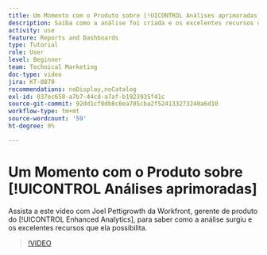 ```yaml
---
title: Um Momento com o Produto sobre [!UICONTROL Análises aprimoradas]
description: Saiba como a análise foi criada e os excelentes recursos que ela oferece com Joel Pettigrowth, gerente de produto do [!UICONTROL Enhanced Analytics].
activity: use
feature: Reports and Dashboards
type: Tutorial
role: User
level: Beginner
team: Technical Marketing
doc-type: video
jira: KT-8870
recommendations: noDisplay,noCatalog
exl-id: 037ec658-a7b7-44cd-a7af-b1923935f41c
source-git-commit: 92dd1cf0db8c6ea785cba2f524133273240a6d10
workflow-type: tm+mt
source-wordcount: '59'
ht-degree: 0%

---
```


# Um Momento com o Produto sobre [!UICONTROL Análises aprimoradas]

Assista a este vídeo com Joel Pettigrowth da Workfront, gerente de produto do [!UICONTROL Enhanced Analytics], para saber como a análise surgiu e os excelentes recursos que ela possibilita.

>[!VIDEO](https://video.tv.adobe.com/v/335042/?quality=12&learn=on)
